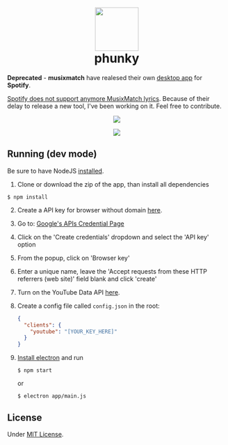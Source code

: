<h1 align="center"><img src="https://cdn.rawgit.com/gabrieljmj/phunky/development/browser/assets/images/phunky-icon.svg" width="100"><br>phunky</h1>

**Deprecated** - **musixmatch** have realesed their own [desktop app](https://about.musixmatch.com/desktop-app) for **Spotify**.

[Spotify does not support anymore MusixMatch lyrics](http://www.billboard.com/articles/news/7392812/lyrics-spotify-musixmatch-gone-for-now). Because of their delay to release a new tool, I've been working on it. Feel free to contribute.

<p align="center"><img src="http://i.imgur.com/PkUycLF.png"></p>
<p align="center"><img src="http://i.imgur.com/jY2aHns.png"></p>

## Running (dev mode)
Be sure to have NodeJS [installed](https://nodejs.org/en/download/).

1. Clone or download the zip of the app, than install all dependencies
```cli
$ npm install
```

2. Create a API key for browser without domain [here](https://console.developers.google.com/apis/credentials).
 1. Go to: [Google's APIs Credential Page](https://console.developers.google.com/apis/credentials)
 2. Click on the 'Create credentials' dropdown and select the 'API key' option
 3. From the popup, click on 'Browser key'
 4. Enter a unique name, leave the 'Accept requests from these HTTP referrers (web site)' field blank and click 'create'
3. Turn on the YouTube Data API [here](https://console.developers.google.com/apis/api/youtube/overview).
4. Create a config file called ```config.json``` in the root:

    ```json
    {
      "clients": {
        "youtube": "[YOUR_KEY_HERE]"
      }
    }
    ```

5. [Install electron](http://electron.atom.io/) and run

    ```cli
    $ npm start
    ```

    or

    ```cli
    $ electron app/main.js
    ```

## License
Under [MIT License](https://github.com/gabrieljmj/phunky/blob/development/LICENSE).
